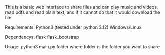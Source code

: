 This is a basic web interface to share files and can play music and videos, read pdfs and read plain text, and if it cannot do that it would download the file

Requirements:
 Python3 (tested under python 3.12)
 Windows/Linux

Dependencys:
 flask
 flask_bootstrap

Usage:
  python3 main.py folder
  where folder is the folder you want to share
